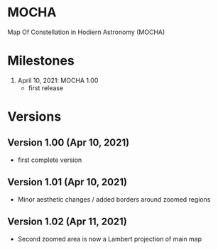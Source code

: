 # MOCHA
Map Of Constellation in Hodiern Astronomy (MOCHA)

# Milestones
1. April 10, 2021: MOCHA 1.00
   - first release

# Versions
## Version 1.00 (Apr 10, 2021)
- first complete version
## Version 1.01 (Apr 10, 2021)
- Minor aesthetic changes / added borders around zoomed regions
## Version 1.02 (Apr 11, 2021)
- Second zoomed area is now a Lambert projection of main map
